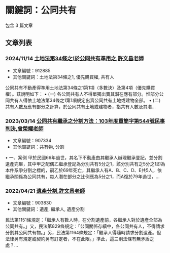 # 關鍵詞：公同共有

包含 3 篇文章

## 文章列表

### 2024/11/14 [土地法第34條之1於公同共有準用之,許文昌老師](../../articles/912885_%E5%9C%9F%E5%9C%B0%E6%B3%95%E7%AC%AC34%E6%A2%9D%E4%B9%8B1%E6%96%BC%E5%85%AC%E5%90%8C%E5%85%B1%E6%9C%89%E6%BA%96%E7%94%A8%E4%B9%8B%2C%E8%A8%B1%E6%96%87%E6%98%8C%E8%80%81%E5%B8%AB.md)
- 文章編號：912885
- 其他關鍵詞：土地法第34條之1, 優先購買權, 共有人

公同共有不動產得準用土地法第34條之1第1項（多數決）及第4項（優先購買權）。茲說明如下： • (一) 各公同共有人不得單獨出賣其潛在應有部分。惟部分公同共有人得依土地法第34條之1第1項規定出賣公同共有土地或建物全部。 • (二) 共有人數及應有部分之計算，於公同共有土地或建物者，指共有人數及其潛...

### 2023/03/14 [公同共有繼承之分割方法：103年度重簡字第544號民事判決,曾榮耀老師](../../articles/907334_%E5%85%AC%E5%90%8C%E5%85%B1%E6%9C%89%E7%B9%BC%E6%89%BF%E4%B9%8B%E5%88%86%E5%89%B2%E6%96%B9%E6%B3%95%EF%BC%9A103%E5%B9%B4%E5%BA%A6%E9%87%8D%E7%B0%A1%E5%AD%97%E7%AC%AC544%E8%99%9F%E6%B0%91%E4%BA%8B%E5%88%A4%E6%B1%BA%2C%E6%9B%BE%E6%A6%AE%E8%80%80%E8%80%81%E5%B8%AB.md)
- 文章編號：907334
- 其他關鍵詞：共有物, 分割

• 一、案例 甲於民國66年過世，其名下不動產由其繼承人辦理繼承登記，並分割遺產完畢，其中甲之配偶乙繼承登記為分別共有5分之1，該分別共有之5分之1即為本件系爭分割之標的，嗣乙於69年死亡，其繼承人有A、B、C、D、E共5人，依繼承關係為公同共有，每人潛在部分之比例應為5分之1，而A復於79年過世，...

### 2022/04/21 [遺產分割,許文昌老師](../../articles/903830_%E9%81%BA%E7%94%A2%E5%88%86%E5%89%B2%2C%E8%A8%B1%E6%96%87%E6%98%8C%E8%80%81%E5%B8%AB.md)
- 文章編號：903830
- 其他關鍵詞：遺產, 繼承人, 遺產分割

民法第1151條規定：「繼承人有數人時，在分割遺產前，各繼承人對於遺產全部為公同共有。」又，民法第829條規定：「公同關係存續中，各公同共有人，不得請求分割其公同共有物。」另，民法第1164條規定：「繼承人得隨時請求分割遺產。但法律另有規定或契約另有訂定者，不在此限。」準此，這三則法條有無矛盾之處？...
